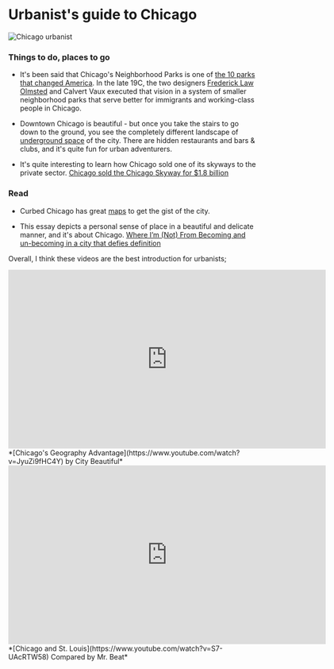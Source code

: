 # Urbanist's guide to Chicago

![Chicago urbanist](chicago.jpg)

### Things to do, places to go

- It's been said that Chicago's Neighborhood Parks is one of [the 10 parks that changed America](https://interactive.wttw.com/ten/parks/chicagos-neighborhood-parks). In the late 19C, the two designers [Frederick Law Olmsted](http://www.fredericklawolmsted.com/) and Calvert Vaux executed that vision in a system of smaller neighborhood parks that serve better for immigrants and working-class people in Chicago.

- Downtown Chicago is beautiful - but once you take the stairs to go down to the ground, you see the completely different landscape of [underground space](https://www.chicagodetours.com/exploring-underground-chicago-layers/) of the city. There are hidden restaurants and bars & clubs, and it's quite fun for urban adventurers.

- It's quite interesting to learn how Chicago sold one of its skyways to the private sector. [Chicago sold the Chicago Skyway for \$1.8 billion](https://www.youtube.com/watch?v=L5TFhucZ-R4)

### Read

- Curbed Chicago has great [maps](https://chicago.curbed.com/maps) to get the gist of the city.

- This essay depicts a personal sense of place in a beautiful and delicate manner, and it's about Chicago.
  [Where I’m (Not) From Becoming and un-becoming in a city that defies definition](https://thebolditalic.com/where-im-not-from-ce9c3231598a)

Overall, I think these videos are the best introduction for urbanists;

<iframe width="640" height="360" src="https://www.youtube.com/embed/JyuZi9fHC4Y" frameborder="0" allow="accelerometer; autoplay; encrypted-media; gyroscope; picture-in-picture" allowfullscreen></iframe>
*[Chicago's Geography Advantage](https://www.youtube.com/watch?v=JyuZi9fHC4Y) by City Beautiful*

<iframe width="640" height="360" src="https://www.youtube.com/embed/S7-UAcRTW58" frameborder="0" allow="accelerometer; autoplay; encrypted-media; gyroscope; picture-in-picture" allowfullscreen></iframe>
*[Chicago and St. Louis](https://www.youtube.com/watch?v=S7-UAcRTW58) Compared by Mr. Beat*
